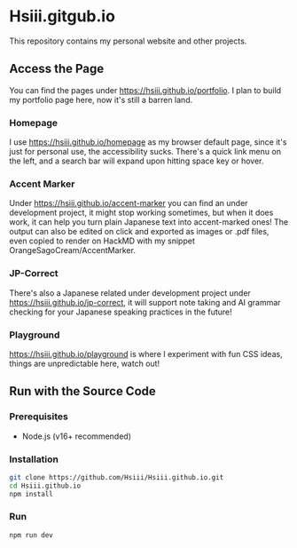 # Hsiii.gitgub.io
This repository contains my personal website and other projects.

## Access the Page
You can find the pages under https://hsiii.github.io/portfolio.
I plan to build my portfolio page here, now it's still a barren land.

### Homepage
I use https://hsiii.github.io/homepage as my browser default page, since it's just for personal use, the accessibility sucks.
There's a quick link menu on the left, and a search bar will expand upon hitting space key or hover.

### Accent Marker
Under https://hsiii.github.io/accent-marker you can find an under development project, it might stop working sometimes, but when it does work, it can help you turn plain Japanese text into accent-marked ones!
The output can also be edited on click and exported as images or .pdf files, even copied to render on HackMD with my snippet OrangeSagoCream/AccentMarker.

### JP-Correct
There's also a Japanese related under development project under https://hsiii.github.io/jp-correct, it will support note taking and AI grammar checking for your Japanese speaking practices in the future!

### Playground
https://hsiii.github.io/playground is where I experiment with fun CSS ideas, things are unpredictable here, watch out!

## Run with the Source Code

### Prerequisites
- Node.js (v16+ recommended)

### Installation
```bash
git clone https://github.com/Hsiii/Hsiii.github.io.git
cd Hsiii.github.io
npm install
```

### Run
```bash
npm run dev
```